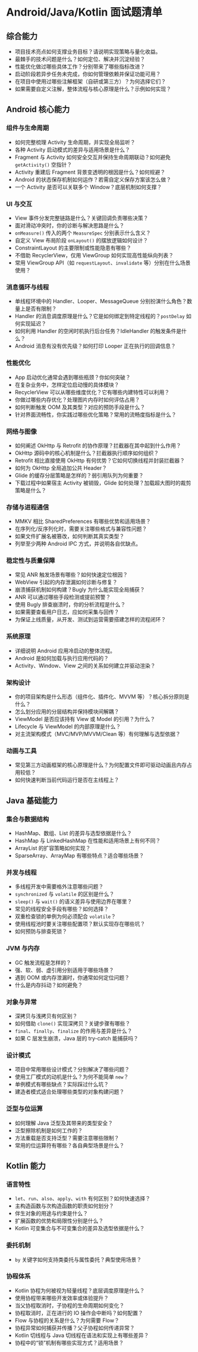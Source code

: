 # Android/Java/Kotlin 面试题清单

## 综合能力

- 项目技术亮点如何支撑业务目标？请说明实现策略与量化收益。
- 最棘手的技术问题是什么？如何定位、解决并沉淀经验？
- 性能优化做过哪些具体工作？分别带来了哪些指标改进？
- 启动阶段若异步任务未完成，你如何管理依赖并保证功能可用？
- 在项目中使用过哪些注解框架（自研或第三方）？为何选择它们？
- 如果需要自定义注解，整体流程与核心原理是什么？示例如何实现？

## Android 核心能力

### 组件与生命周期
- 如何完整梳理 Activity 生命周期，并实现全局监听？
- 各种 Activity 启动模式的差异与适用场景是什么？
- Fragment 与 Activity 如何安全交互并保持生命周期联动？如何避免 `getActivity()` 空指针？
- Activity 重建后 Fragment 背景变透明的根因是什么？如何规避？
- Android 的状态保存机制如何运作？若需自定义保存方案该怎么做？
- 一个 Activity 是否可以关联多个 Window？底层机制如何支撑？

### UI 与交互
- View 事件分发完整链路是什么？关键回调负责哪些决策？
- 面对滑动冲突时，你的诊断与解决思路是什么？
- `onMeasure()` 传入的两个 `MeasureSpec` 分别表示什么含义？
- 自定义 View 布局阶段 `onLayout()` 的摆放逻辑如何设计？
- ConstraintLayout 的主要限制或性能隐患有哪些？
- 不借助 RecyclerView，仅用 ViewGroup 如何实现高性能纵向列表？
- 常用 ViewGroup API（如 `requestLayout`、`invalidate` 等）分别在什么场景使用？

### 消息循环与线程
- 单线程环境中的 Handler、Looper、MessageQueue 分别扮演什么角色？数量上是否有限制？
- Handler 的消息调度原理是什么？它是如何绑定到特定线程的？`postDelay` 如何实现延迟？
- 如何利用 Handler 的空闲时机执行后台任务？IdleHandler 的触发条件是什么？
- Android 消息有没有优先级？如何打印 Looper 正在执行的回调信息？

### 性能优化
- App 启动优化通常会遇到哪些瓶颈？你如何突破？
- 在复杂业务中，怎样定位启动慢的具体模块？
- RecyclerView 可以从哪些维度优化？它有哪些内建特性可以利用？
- 你做过哪些内存优化？处理图片内存时如何评估占用？
- 如何判断触发 OOM 及其类型？对应的预防手段是什么？
- 针对界面流畅性，你实践过哪些优化策略？常用的流畅度指标是什么？

### 网络与图像
- 如何阐述 OkHttp 与 Retrofit 的协作原理？拦截器在其中起到什么作用？
- OkHttp 源码中的核心机制是什么？拦截器执行顺序如何组织？
- Retrofit 相比直接使用 OkHttp 有何优势？它如何切换线程并封装拦截器？
- 如何为 OkHttp 全局追加公共 Header？
- Glide 的缓存分层策略是怎样的？弱引用队列为何重要？
- 下载过程中如果宿主 Activity 被销毁，Glide 如何处理？加载超大图时的裁剪策略是什么？

### 存储与进程通信
- MMKV 相比 SharedPreferences 有哪些优势和适用场景？
- 在序列化/反序列化时，需要关注哪些格式与兼容性问题？
- 如果文件扩展名被篡改，如何判断其真实类型？
- 列举至少两种 Android IPC 方式，并说明各自优缺点。

### 稳定性与质量保障
- 常见 ANR 触发场景有哪些？如何快速定位根因？
- WebView 引起的内存泄漏如何诊断与修复？
- 崩溃捕获机制如何构建？Bugly 为什么能实现全局捕获？
- ANR 可以通过哪些手段检测或提前预警？
- 使用 Bugly 排查崩溃时，你的分析流程是什么？
- 如果需要查看用户日志，应如何采集与回传？
- 为保证上线质量，从开发、测试到运营需要搭建怎样的流程闭环？

### 系统原理
- 详细说明 Android 应用冷启动的整体流程。
- Android 是如何加载与执行应用代码的？
- Activity、Window、View 之间的关系如何建立并驱动渲染？

### 架构设计
- 你的项目架构是什么形态（组件化、插件化、MVVM 等）？核心拆分原则是什么？
- 怎么划分应用的分层结构并保持模块间解耦？
- ViewModel 是否应该持有 View 或 Model 的引用？为什么？
- Lifecycle 与 ViewModel 的内部原理是什么？
- 对主流架构模式（MVC/MVP/MVVM/Clean 等）有何理解与选型依据？

### 动画与工具
- 常见第三方动画框架的核心原理是什么？为何配置文件即可驱动动画且内存占用较低？
- 如何快速判断当前代码运行是否在主线程上？

## Java 基础能力

### 集合与数据结构
- HashMap、数组、List 的差异与选型依据是什么？
- HashMap 与 LinkedHashMap 在性能和适用场景上有何不同？
- ArrayList 的扩容策略如何实现？
- SparseArray、ArrayMap 有哪些特点？适合哪些场景？

### 并发与线程
- 多线程开发中需要格外注意哪些问题？
- `synchronized` 与 `volatile` 的区别是什么？
- `sleep()` 与 `wait()` 的语义差异与使用边界在哪里？
- 常见的线程安全手段有哪些？如何选择？
- 双重检查锁的单例为何必须配合 `volatile`？
- 使用线程池时要关注哪些配置项？默认实现存在哪些坑？
- 如何预防与排查死锁？

### JVM 与内存
- GC 触发流程是怎样的？
- 强、软、弱、虚引用分别适用于哪些场景？
- 遇到 OOM 或内存泄漏时，你通常如何定位问题？
- 什么是内存抖动？如何避免？

### 对象与异常
- 深拷贝与浅拷贝有何区别？
- 如何借助 `clone()` 实现深拷贝？关键步骤有哪些？
- `final`、`finally`、`finalize` 的作用与差异是什么？
- 如果 C 层发生崩溃，Java 层的 try-catch 能捕获吗？

### 设计模式
- 项目中常用哪些设计模式？分别解决了哪些问题？
- 使用工厂模式的动机是什么？为何不能简单 `new`？
- 单例模式有哪些缺点？实际踩过什么坑？
- 建造者模式适合处理哪些类型的对象构建问题？

### 泛型与位运算
- 如何理解 Java 泛型及其带来的类型安全？
- 泛型擦除机制是如何工作的？
- 方法重载是否支持泛型？需要注意哪些限制？
- 常用的位运算符有哪些？各自典型场景是什么？

## Kotlin 能力

### 语言特性
- `let`、`run`、`also`、`apply`、`with` 有何区别？如何快速选择？
- 主构造函数与次构造函数的职责如何划分？
- 伴生对象的用途与约束是什么？
- 扩展函数的优势和局限性分别是什么？
- Kotlin 可变集合与不可变集合的差异及选型依据是什么？

### 委托机制
- `by` 关键字如何支持类委托与属性委托？典型使用场景？

### 协程体系
- Kotlin 协程为何被视为轻量线程？底层调度原理是什么？
- 使用协程带来哪些开发效率或体验提升？
- 当父协程取消时，子协程的生命周期如何变化？
- 协程取消时，正在进行的 IO 操作会中断吗？如何配置？
- Flow 与协程的关系是什么？为何需要 Flow？
- 协程异常如何捕获并传播？父子协程如何传递异常？
- Kotlin 切线程与 Java 切线程在语法和实现上有哪些差异？
- 协程中的“锁”机制有哪些实现方式？适用场景？

